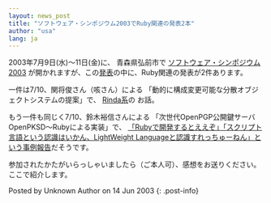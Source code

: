 ```yaml
---
layout: news_post
title: "ソフトウェア・シンポジウム2003でRuby関連の発表2本"
author: "usa"
lang: ja
---
```


2003年7月9日(水)〜11日(金)に、 青森県弘前市で [ソフトウェア・シンポジウム2003][1]
が開かれますが、この[発表][2]の中に、Ruby関連の発表が2件あります。

一件は7/10、関将俊さん（咳さん）による 「動的に構成変更可能な分散オブジェクトシステムの提案」で、 [Rinda系][3]の お話。

もう一件も同じく7/10、鈴木裕信さんによる 「次世代OpenPGP公開鍵サーバOpenPKSD〜Rubyによる実装」で、
[「Rubyで開発するとええぞ」「スクリプト言語という認識はいかん、LightWeight
Languageと認識すれっちゅーねん」という事例報告][4]だそうです。

参加されたかたがいらっしゃいましたら（ご本人可）、感想をお送りください。 ここで紹介します。

Posted by Unknown Author on 14 Jun 2003
{: .post-info}



[1]: http://cas.aist-nara.ac.jp/ss2003/ 
[2]: http://cas.aist-nara.ac.jp/ss2003/ss2003-cfpt.txt 
[3]: http://www2a.biglobe.ne.jp/~seki/ruby/rinda.html 
[4]: http://slashdot.jp/comments.pl?sid=100053&amp;cid=334714 
